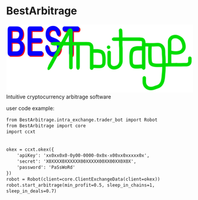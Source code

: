 # BestArbitrage
![image](LOGO.PNG)
Intuitive cryptocurrency arbitrage software

user code example:
```
from BestArbitrage.intra_exchange.trader_bot import Robot
from BestArbitrage import core
import ccxt


okex = ccxt.okex({
    'apiKey': 'xx0xx0x0-0y00-0000-0x0x-x00xx0xxxxx0x',
    'secret': 'X0XXXX0XXXXXX00XXXXX00XX00XX0X0X',
    'password': 'PaSsWoRd'
})
robot = Robot(client=core.ClientExchangeData(client=okex))
robot.start_arbitrage(min_profit=0.5, sleep_in_chains=1, sleep_in_deals=0.7)
```
